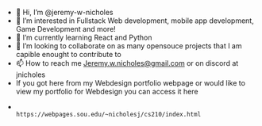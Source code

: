 - 👋 Hi, I’m @jeremy-w-nicholes
- 👀 I’m interested in Fullstack Web development, mobile app development, Game Development and more!
- 🌱 I’m currently learning React and Python
- 💞️ I’m looking to collaborate on as many opensouce projects that I am capible enought to contribute to
- 📫 How to reach me Jeremy.w.nicholes@gmail.com or on discord at jnicholes
- If you got here from my Webdesign portfolio webpage or would like to view my portfolio for Webdesign you can access it here
-                          https://webpages.sou.edu/~nicholesj/cs210/index.html   

<!---
jeremy-w-nicholes/jeremy-w-nicholes is a ✨ special ✨ repository because its `README.md` (this file) appears on your GitHub profile.
You can click the Preview link to take a look at your changes.
--->
